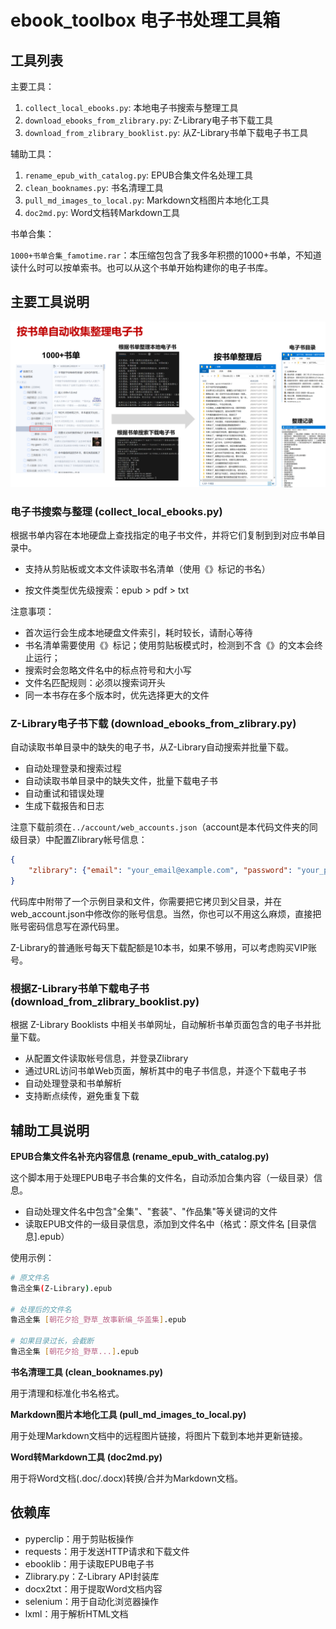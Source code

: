 # ebook_toolbox 电子书处理工具箱

## 工具列表

主要工具：

1. `collect_local_ebooks.py`: 本地电子书搜索与整理工具
2. `download_ebooks_from_zlibrary.py`: Z-Library电子书下载工具
3. `download_from_zlibrary_booklist.py`: 从Z-Library书单下载电子书工具

辅助工具：

1. `rename_epub_with_catalog.py`: EPUB合集文件名处理工具
2. `clean_booknames.py`: 书名清理工具
3. `pull_md_images_to_local.py`: Markdown文档图片本地化工具
4. `doc2md.py`: Word文档转Markdown工具

书单合集：

`1000+书单合集_famotime.rar`：本压缩包包含了我多年积攒的1000+书单，不知道读什么时可以按单索书。也可以从这个书单开始构建你的电子书库。

## 主要工具说明

![image-20241126202601631](./image/image-20241126202601631.png)

### 电子书搜索与整理 (collect_local_ebooks.py)

根据书单内容在本地硬盘上查找指定的电子书文件，并将它们复制到到对应书单目录中。

- 支持从剪贴板或文本文件读取书名清单（使用《》标记的书名）

- 按文件类型优先级搜索：epub > pdf > txt

注意事项：

- 首次运行会生成本地硬盘文件索引，耗时较长，请耐心等待
- 书名清单需要使用《》标记；使用剪贴板模式时，检测到不含《》的文本会终止运行；
- 搜索时会忽略文件名中的标点符号和大小写
- 文件名匹配规则：必须以搜索词开头
- 同一本书存在多个版本时，优先选择更大的文件

### Z-Library电子书下载 (download_ebooks_from_zlibrary.py)

自动读取书单目录中的缺失的电子书，从Z-Library自动搜索并批量下载。

- 自动处理登录和搜索过程
- 自动读取书单目录中的缺失文件，批量下载电子书
- 自动重试和错误处理
- 生成下载报告和日志

注意下载前须在`../account/web_accounts.json`（account是本代码文件夹的同级目录）中配置Zlibrary帐号信息：

```json
{
    "zlibrary": {"email": "your_email@example.com", "password": "your_password"}
}
```

代码库中附带了一个示例目录和文件，你需要把它拷贝到父目录，并在web_account.json中修改你的账号信息。当然，你也可以不用这么麻烦，直接把账号密码信息写在源代码里。

Z-Library的普通账号每天下载配额是10本书，如果不够用，可以考虑购买VIP账号。

### 根据Z-Library书单下载电子书 (download_from_zlibrary_booklist.py)

根据 Z-Library Booklists 中相关书单网址，自动解析书单页面包含的电子书并批量下载。

- 从配置文件读取帐号信息，并登录Zlibrary
- 通过URL访问书单Web页面，解析其中的电子书信息，并逐个下载电子书
- 自动处理登录和书单解析
- 支持断点续传，避免重复下载

## 辅助工具说明

**EPUB合集文件名补充内容信息 (rename_epub_with_catalog.py)**

这个脚本用于处理EPUB电子书合集的文件名，自动添加合集内容（一级目录）信息。

- 自动处理文件名中包含"全集"、"套装"、"作品集"等关键词的文件
- 读取EPUB文件的一级目录信息，添加到文件名中（格式：原文件名 [目录信息].epub）

使用示例：
   ```bash
   # 原文件名
   鲁迅全集(Z-Library).epub

   # 处理后的文件名
   鲁迅全集 [朝花夕拾_野草_故事新编_华盖集].epub

   # 如果目录过长，会截断
   鲁迅全集 [朝花夕拾_野草...].epub
   ```

**书名清理工具 (clean_booknames.py)**

用于清理和标准化书名格式。

**Markdown图片本地化工具 (pull_md_images_to_local.py)**

用于处理Markdown文档中的远程图片链接，将图片下载到本地并更新链接。

**Word转Markdown工具 (doc2md.py)**

用于将Word文档(.doc/.docx)转换/合并为Markdown文档。

## 依赖库

- pyperclip：用于剪贴板操作
- requests：用于发送HTTP请求和下载文件
- ebooklib：用于读取EPUB电子书
- Zlibrary.py：Z-Library API封装库
- docx2txt：用于提取Word文档内容
- selenium：用于自动化浏览器操作
- lxml：用于解析HTML文档


